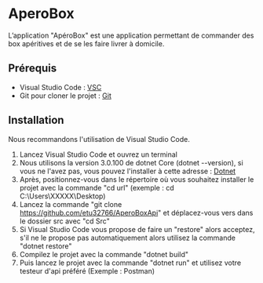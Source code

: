 # AperoBox
L’application "ApéroBox" est une application permettant de commander des box apéritives et de se les faire livrer à domicile.

## Prérequis
* Visual Studio Code : [VSC](https://code.visualstudio.com "Visual Studio Code Home Page")
* Git pour cloner le projet : [Git](https://git-scm.com/downloads "Git Download Page")

## Installation
Nous recommandons l'utilisation de Visual Studio Code.

1. Lancez Visual Studio Code et ouvrez un terminal
2. Nous utilisons la version 3.0.100 de dotnet Core (dotnet --version), si vous ne l'avez pas, vous pouvez l'installer à cette adresse : [Dotnet](https://dotnet.microsoft.com/download "Dotnet Core Download Page")
3. Après, positionnez-vous dans le répertoire où vous souhaitez installer le projet avec la commande "cd url" (exemple : cd C:\Users\XXXXX\Desktop)
4. Lancez la commande "git clone https://github.com/etu32766/AperoBoxApi" et déplacez-vous vers dans le dossier src avec "cd Src"
5. Si Visual Studio Code vous propose de faire un "restore" alors acceptez, s'il ne le propose pas automatiquement alors utilisez la commande "dotnet restore"
6. Compilez le projet avec la commande "dotnet build"
7. Puis lancez le projet avec la commande "dotnet run" et utilisez votre testeur d'api préféré (Exemple : Postman)